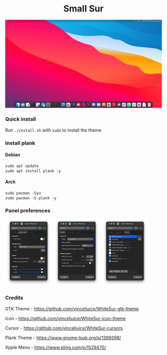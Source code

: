 <h1 align="center"> Small Sur </h1>
<p align="center"> <img src="img/sample.png"/> </p>


### Quick install 
Run `./install.sh` with `sudo` to install the theme

### Install plank
#### Debian
```
sudo apt update
sudo apt install plank -y
```
#### Arch
```
sudo pacman -Syu
sudo pacman -S plank -y
```

### Panel preferences
<p>
  <img src="img/appearance.png" width="30%" />
  <img src="img/display.png" width="30%" /> 
  <img src="img/items.png" width="30%" />
</p>

### Credits 
GTK Theme - https://github.com/vinceliuice/WhiteSur-gtk-theme

Icon - https://github.com/vinceliuice/WhiteSur-icon-theme 

Cursor - https://github.com/vinceliuice/WhiteSur-cursors

Plank Theme - https://www.gnome-look.org/p/1399398/

Xpple Menu - https://www.pling.com/p/1529470/